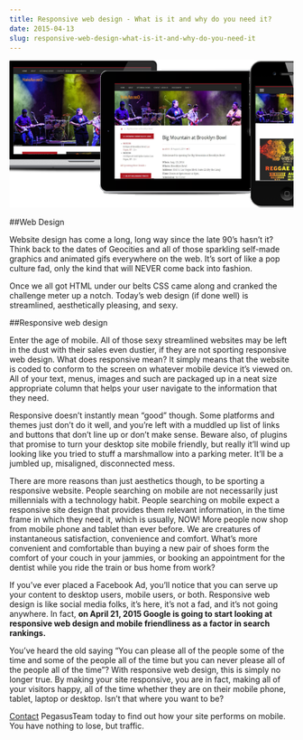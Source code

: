 ```yaml
---
title: Responsive web design - What is it and why do you need it?
date: 2015-04-13
slug: responsive-web-design-what-is-it-and-why-do-you-need-it
---
```


![responsive web design](responsive-web-design.png)

##Web Design

Website design has come a long, long way since the late 90’s hasn’t it? Think back to the dates of Geocities and all of those sparkling self-made graphics and animated gifs everywhere on the web.  It’s sort of like a pop culture fad, only the kind that will NEVER come back into fashion.

Once we all got HTML under our belts CSS came along and cranked the challenge meter up a notch.  Today’s web design (if done well) is streamlined, aesthetically pleasing, and sexy.

##Responsive web design

Enter the age of mobile. All of those sexy streamlined websites may be left in the dust with their sales even dustier, if they are not sporting responsive web design.  What does responsive mean? It simply means that the website is coded to conform to the screen on whatever mobile device it’s viewed on.   All of your text, menus, images and such are packaged up in a neat size appropriate column that helps your user navigate to the information that they need.

Responsive doesn’t instantly mean “good” though.  Some platforms and themes just don’t do it well, and you’re left with a muddled up list of links and buttons that don’t line up or don’t make sense.  Beware also, of plugins that promise to turn your desktop site mobile friendly, but really it’ll wind up looking like you tried to stuff a marshmallow into a parking meter. It’ll be a jumbled up, misaligned, disconnected mess.

There are more reasons than just aesthetics though, to be sporting a responsive website.  People searching on mobile are not necessarily just millennials with a technology habit. People searching on mobile expect a responsive site design that provides them relevant information, in the time frame in which they need it, which is usually, NOW! More people now shop from mobile phone and tablet than ever before.  We are creatures of instantaneous satisfaction, convenience and comfort.  What’s more convenient and comfortable than buying a new pair of shoes form the comfort of your couch in your jammies, or booking an appointment for the dentist while you ride the train or bus home from work?

If you’ve ever placed a Facebook Ad, you’ll notice that you can serve up your content to desktop users, mobile users, or both.  Responsive web design is like social media folks, it’s here, it’s not a fad, and it’s not going anywhere. In fact, <strong>on  April 21, 2015 Google is going to start looking at responsive web design and mobile friendliness as a factor in search rankings.</strong>

You’ve heard the old saying “You can please all of the people some of the time and some of the people all of the time but you can never please all of the people all of the time”? With responsive web design, this is simply no longer true.  By making your site responsive, you are in fact, making all of your visitors happy, all of the time whether they are on their mobile phone, tablet, laptop or desktop.  Isn’t that where you want to be?

[Contact](http://www.pegasusteam.com/#contact/) PegasusTeam today to find out how your site performs on mobile. You have nothing to lose, but traffic.